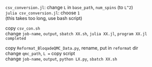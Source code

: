 `csv_conversion.jl`: change `L` in `base_path`, `num_spins` (to `L^2`)  
`julia csv_conversion.jl`: choose `1`  
(this takes too long, use bash script)

copy `csv_con.sh`  
change `job-name`, `output`, `sbatch XX.sh`, `julia XX.jl`, `program XX.jl completed`

copy `Reformat_BloqadeQMC_Data.py`, rename, put in `reformat` dir  
change `qmc_path`, `L =`
copy script  
change `job-name`, `output`, `python LX.py`, `sbatch XX.sh`

